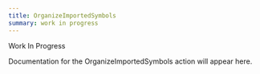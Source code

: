 ```yaml
---
title: OrganizeImportedSymbols
summary: work in progress
---
```


Work In Progress

Documentation for the OrganizeImportedSymbols action will appear here.
